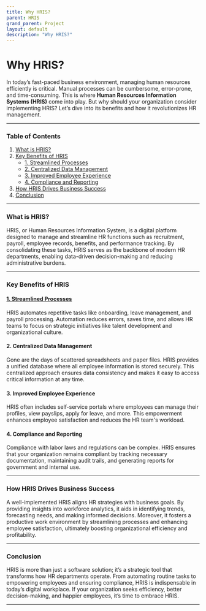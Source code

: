 ```yaml
---
title: Why HRIS?
parent: HRIS
grand_parent: Project
layout: default
description: "Why HRIS?"
---
```


# Why HRIS?

In today’s fast-paced business environment, managing human resources efficiently is critical. Manual processes can be
cumbersome, error-prone, and time-consuming. This is where **Human Resources Information Systems (HRIS)** come into
play. But why should your organization consider implementing HRIS? Let’s dive into its benefits and how it
revolutionizes HR management.

---

### Table of Contents

1. [What is HRIS?](#what-is-hris)
2. [Key Benefits of HRIS](#key-benefits-of-hris)
    - [1. Streamlined Processes](#1-streamlined-processes)
    - [2. Centralized Data Management](#2-centralized-data-management)
    - [3. Improved Employee Experience](#3-improved-employee-experience)
    - [4. Compliance and Reporting](#4-compliance-and-reporting)
3. [How HRIS Drives Business Success](#how-hris-drives-business-success)
4. [Conclusion](#conclusion)

---

### What is HRIS?

HRIS, or Human Resources Information System, is a digital platform designed to manage and streamline HR functions such
as recruitment, payroll, employee records, benefits, and performance tracking. By consolidating these tasks, HRIS serves
as the backbone of modern HR departments, enabling data-driven decision-making and reducing administrative burdens.

---

### Key Benefits of HRIS

#### [1. Streamlined Processes](./streatmlined_processes.md)

HRIS automates repetitive tasks like onboarding, leave management, and payroll processing. Automation reduces errors,
saves time, and allows HR teams to focus on strategic initiatives like talent development and organizational culture.

#### 2. Centralized Data Management

Gone are the days of scattered spreadsheets and paper files. HRIS provides a unified database where all employee
information is stored securely. This centralized approach ensures data consistency and makes it easy to access critical
information at any time.

#### 3. Improved Employee Experience

HRIS often includes self-service portals where employees can manage their profiles, view payslips, apply for leave, and
more. This empowerment enhances employee satisfaction and reduces the HR team's workload.

#### 4. Compliance and Reporting

Compliance with labor laws and regulations can be complex. HRIS ensures that your organization remains compliant by
tracking necessary documentation, maintaining audit trails, and generating reports for government and internal use.

---

### How HRIS Drives Business Success

A well-implemented HRIS aligns HR strategies with business goals. By providing insights into workforce analytics, it
aids in identifying trends, forecasting needs, and making informed decisions. Moreover, it fosters a productive work
environment by streamlining processes and enhancing employee satisfaction, ultimately boosting organizational efficiency
and profitability.

---

### Conclusion

HRIS is more than just a software solution; it’s a strategic tool that transforms how HR departments operate. From
automating routine tasks to empowering employees and ensuring compliance, HRIS is indispensable in today’s digital
workplace. If your organization seeks efficiency, better decision-making, and happier employees, it’s time to embrace
HRIS.

---